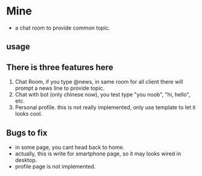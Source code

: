 # Mine
- a chat room to provide common topic.
## usage


## There is three features here
1. Chat Room, if you type @news, in same room for all client there will prompt a news line to provide topic.
2. Chat with bot (only chinese now), you test type "you noob", "hi, hello", etc.
3. Personal profile. this is not really implemented, only use template to let it looks cool.

## Bugs to fix
- in some page, you cant head back to home.
- actually, this is write for smartphone page, so it may looks wired in desktop.
- profile page is not implemented.
